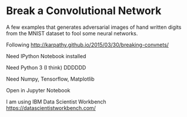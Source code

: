 # Break a Convolutional Network

A few examples that generates adversarial images of hand written digits from the MNIST dataset to fool some neural networks. 

Following http://karpathy.github.io/2015/03/30/breaking-convnets/

Need IPython Notebook installed

Need Python 3 (I think)
DDDDDD

Need Numpy, Tensorflow, Matplotlib

Open in Jupyter Notebook

I am using IBM Data Scientist Workbench https://datascientistworkbench.com/
